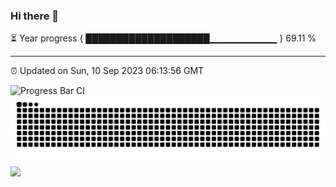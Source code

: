 ### Hi there 👋

⏳ Year progress { ████████████████████▁▁▁▁▁▁▁▁▁▁ } 69.11 %

---

⏰ Updated on Sun, 10 Sep 2023 06:13:56 GMT

![Progress Bar CI](https://github.com/liununu/liununu/workflows/Progress%20Bar%20CI/badge.svg)![](https://raw.githubusercontent.com/L1cardo/L1cardo/main/assets/github-contribution-grid-snake.svg)![](https://raw.githubusercontent.com/seesaws/seesaws/main/assets/github-contribution-grid-snake.svg)
